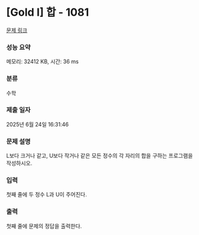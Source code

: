 # [Gold I] 합 - 1081 

[문제 링크](https://www.acmicpc.net/problem/1081) 

### 성능 요약

메모리: 32412 KB, 시간: 36 ms

### 분류

수학

### 제출 일자

2025년 6월 24일 16:31:46

### 문제 설명

<p>L보다 크거나 같고, U보다 작거나 같은 모든 정수의 각 자리의 합을 구하는 프로그램을 작성하시오.</p>

### 입력 

 <p>첫째 줄에 두 정수 L과 U이 주어진다.</p>

### 출력 

 <p>첫째 줄에 문제의 정답을 출력한다.</p>

